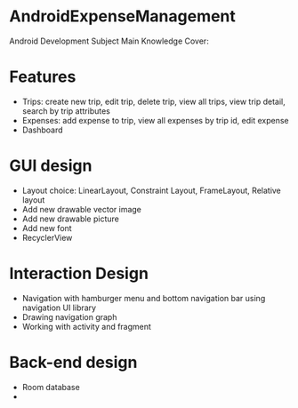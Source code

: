 # AndroidExpenseManagement
Android Development Subject
Main Knowledge Cover:

# Features
- Trips: create new trip, edit trip, delete trip, view all trips, view trip detail, search by trip attributes
- Expenses: add expense to trip, view all expenses by trip id, edit expense
- Dashboard


# GUI design
- Layout choice: LinearLayout, Constraint Layout, FrameLayout, Relative layout
- Add new drawable vector image
- Add new drawable picture
- Add new font
- RecyclerView

# Interaction Design
- Navigation with hamburger menu and bottom navigation bar using navigation UI library
- Drawing navigation graph
- Working with activity and fragment

# Back-end design
- Room database
- 
